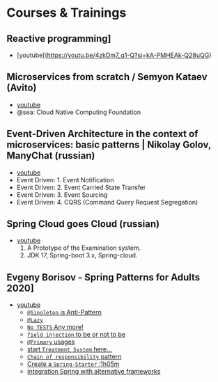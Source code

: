 # Courses & Trainings

## Reactive programming]
 - [youtube[(https://youtu.be/4zkDm7_g1-Q?si=kA-PMHEAk-Q28uQG)

## Microservices from scratch / Semyon Kataev (Avito)
- [youtube](https://youtu.be/eI1QQUrFUZI?si=1yo9754nnhi3f5-z)
- @sea: Cloud Native Computing Foundation   

## Event-Driven Architecture in the context of microservices: basic patterns | Nikolay Golov, ManyChat (russian)
- [youtube](https://youtu.be/bAhxpqHfP8I?si=8jSf5s8cNUdxv9BA)
 - Event Driven: 1. Event Notification
 - Event Driven: 2. Event Carried State Transfer
 - Event Driven: 3. Event Sourcing
 - Event Driven: 4. CQRS (Command Query Request Segregation)

## Spring Cloud goes Cloud (russian)
- [youtube](https://youtu.be/4tSyz_v9w7Q?si=d4VJrV69lhccFM2G)
  1. A Prototype of the Examination system.
  2. JDK 17, Spring-boot 3.x, Spring-cloud.

## Evgeny Borisov - Spring Patterns for Adults 2020]
- [youtube](https://youtu.be/GL1txFxswHA?si=9r5Y8rTjU_0C4HZy)
  - [`@Singleton` is Anti-Pattern](https://youtu.be/GL1txFxswHA?si=Xs3P5fH5v4WgCNEA&t=543)
  - [`@Lazy`](https://youtu.be/GL1txFxswHA?si=Z486QzUF4dhFfK9Z&t=1545)
  - [`No TESTS` Any more!](https://youtu.be/GL1txFxswHA?si=paYVySUJaBOzqpKR&t=2076)
  - [`field injection` to be or not to be](https://youtu.be/GL1txFxswHA?si=HLiHUznJg3eUZvj6&t=2645)
  - [`@Primary` usages](https://youtu.be/GL1txFxswHA?si=mD-E049ETCMCyzkv&t=2942)
  - [start `Treatment System` here...](https://youtu.be/GL1txFxswHA?si=gcTjlNOjKT_fhFaX&t=3286)
  - [`Chain of responsibility` pattern](https://youtu.be/GL1txFxswHA?si=lNUV7TBUEsc_BnAw&t=3630)
  - [Create a `Spring-Starter` :1h05m](https://youtu.be/GL1txFxswHA?si=S-02NWZRT15BZmfk&t=4124)
  - [Integration Spring with alternative frameworks](https://youtu.be/GL1txFxswHA?si=wB0Fe8ozSZiX1Lj2&t=4701)

